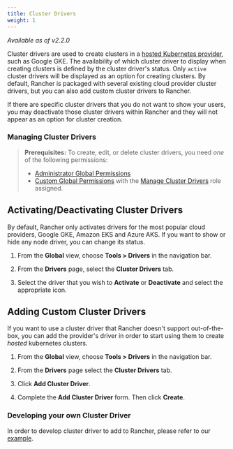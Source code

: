```yaml
---
title: Cluster Drivers
weight: 1
---
```


_Available as of v2.2.0_

Cluster drivers are used to create clusters in a [hosted Kubernetes provider]({{<baseurl>}}/rancher/v2.x/en/cluster-provisioning/hosted-kubernetes-clusters/), such as Google GKE. The availability of which cluster driver to display when creating clusters is defined by the cluster driver's status. Only `active` cluster drivers will be displayed as an option for creating clusters. By default, Rancher is packaged with several existing cloud provider cluster drivers, but you can also add custom cluster drivers to Rancher.

If there are specific cluster drivers that you do not want to show your users, you may deactivate those cluster drivers within Rancher and they will not appear as an option for cluster creation.

### Managing Cluster Drivers

>**Prerequisites:** To create, edit, or delete cluster drivers, you need _one_ of the following permissions:
>
>- [Administrator Global Permissions]({{<baseurl>}}/rancher/v2.x/en/admin-settings/rbac/global-permissions/)
>- [Custom Global Permissions]({{<baseurl>}}/rancher/v2.x/en/admin-settings/rbac/global-permissions/#custom-global-permissions) with the [Manage Cluster Drivers]({{<baseurl>}}/rancher/v2.x/en/admin-settings/rbac/global-permissions/) role assigned.

## Activating/Deactivating Cluster Drivers

By default, Rancher only activates drivers for the most popular cloud providers, Google GKE, Amazon EKS and Azure AKS. If you want to show or hide any node driver, you can change its status.

1.  From the **Global** view, choose **Tools > Drivers** in the navigation bar.

2.  From the **Drivers** page, select the **Cluster Drivers** tab.

3.  Select the driver that you wish to **Activate** or **Deactivate** and select the appropriate icon.

## Adding Custom Cluster Drivers

If you want to use a cluster driver that Rancher doesn't support out-of-the-box, you can add the provider's driver in order to start using them to create _hosted_ kubernetes clusters.

1.  From the **Global** view, choose **Tools > Drivers** in the navigation bar.

2.  From the **Drivers** page select the **Cluster Drivers** tab.

3.  Click **Add Cluster Driver**.

4.  Complete the **Add Cluster Driver** form. Then click **Create**.


### Developing your own Cluster Driver

In order to develop cluster driver to add to Rancher, please refer to our [example](https://github.com/rancher-plugins/kontainer-engine-driver-example).
